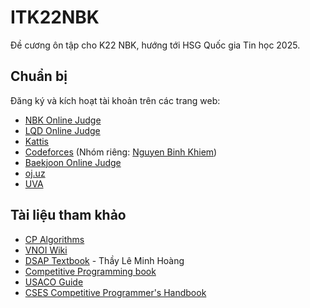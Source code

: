 # ITK22NBK

Đề cương ôn tập cho K22 NBK, hướng tới HSG Quốc gia Tin học 2025. 

## Chuẩn bị

Đăng ký và kích hoạt tài khoản trên các trang web:

- [NBK Online Judge](https://nbk.homes/)
- [LQD Online Judge](https://lqdoj.edu.vn/)
- [Kattis](https://open.kattis.com/)
- [Codeforces](https://codeforces.com/) (Nhóm riêng: [Nguyen Binh Khiem](https://codeforces.com/group/G0iFI97YZN/contests))
- [Baekjoon Online Judge](https://www.acmicpc.net/)
- [oj.uz](https://oj.uz/)
- [UVA](https://onlinejudge.org/)

## Tài liệu tham khảo

- [CP Algorithms](https://cp-algorithms.com/index.html)
- [VNOI Wiki](https://vnoi.info/wiki/Home)
- [DSAP Textbook](http://c3giongrieng.edu.vn/images/images_logo/f_174.pdf) - Thầy Lê Minh Hoàng
- [Competitive Programming book](https://cpbook.net/)
- [USACO Guide](https://usaco.guide/dashboard/)
- [CSES Competitive Programmer's Handbook](https://cses.fi/book/book.pdf)

